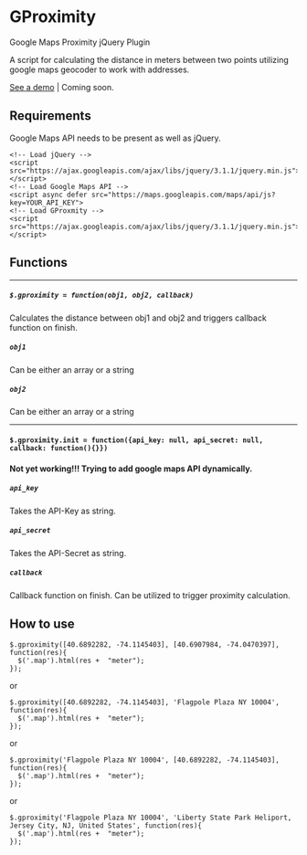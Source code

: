 # GProximity
Google Maps Proximity jQuery Plugin

A script for calculating the distance in meters between two points utilizing google maps geocoder to work with addresses.

[See a demo](http://gproximity.eternalblack.com) | Coming soon.

## Requirements
Google Maps API needs to be present as well as jQuery.
```
<!-- Load jQuery -->
<script src="https://ajax.googleapis.com/ajax/libs/jquery/3.1.1/jquery.min.js"></script>
<!-- Load Google Maps API -->
<script async defer src="https://maps.googleapis.com/maps/api/js?key=YOUR_API_KEY">
<!-- Load GProxmity -->
<script src="https://ajax.googleapis.com/ajax/libs/jquery/3.1.1/jquery.min.js"></script>
```

## Functions
---
##### `$.gproximity = function(obj1, obj2, callback)`
Calculates the distance between obj1 and obj2 and triggers callback function on finish.

##### `obj1`
Can be either an array or a string

##### `obj2`
Can be either an array or a string

---

#### `$.gproximity.init = function({api_key: null, api_secret: null, callback: function(){}})`
#### Not yet working!!! Trying to add google maps API dynamically.

##### `api_key`
Takes the API-Key as string.

##### `api_secret`
Takes the API-Secret as string.

##### `callback`
Callback function on finish. Can be utilized to trigger proximity calculation.



## How to use
```
$.gproximity([40.6892282, -74.1145403], [40.6907984, -74.0470397], function(res){
  $('.map').html(res +  "meter");
});
```
or
```
$.gproximity([40.6892282, -74.1145403], 'Flagpole Plaza NY 10004', function(res){
  $('.map').html(res +  "meter");
});
```
or
```
$.gproximity('Flagpole Plaza NY 10004', [40.6892282, -74.1145403], function(res){
  $('.map').html(res +  "meter");
});
```
or
```
$.gproximity('Flagpole Plaza NY 10004', 'Liberty State Park Heliport, Jersey City, NJ, United States', function(res){
  $('.map').html(res +  "meter");
});
```
